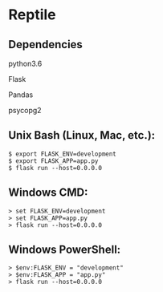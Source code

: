 # Reptile

## Dependencies
python3.6

Flask

Pandas

psycopg2

## Unix Bash (Linux, Mac, etc.):

```
$ export FLASK_ENV=development
$ export FLASK_APP=app.py
$ flask run --host=0.0.0.0
```

## Windows CMD:

```
> set FLASK_ENV=development
> set FLASK_APP=app.py
> flask run --host=0.0.0.0
```

## Windows PowerShell:

```
> $env:FLASK_ENV = "development"
> $env:FLASK_APP = "app.py"
> flask run --host=0.0.0.0
```
